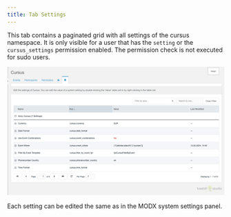 ```yaml
---
title: Tab Settings
---
```


This tab contains a paginated grid with all settings of the cursus namespace. It
is only visible for a user that has the `setting` or the `cursus_settings`
permission enabled. The permission check is not executed for sudo users.

![](img/settings.png)

Each setting can be edited the same as in the MODX system settings panel.
